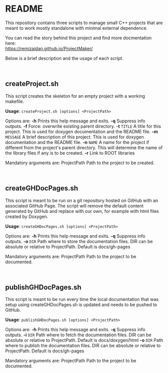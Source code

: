 README
======

This repository contains three scripts to manage small C++ projects that are meant to work mostly standalone
with minimal external dependence.

You can read the story behind this project and find more docmentation here: <br>
<a href="https://remizaidan.github.io/ProjectMaker/">
https://remizaidan.github.io/ProjectMaker/
</a>

Below is a brief description and the usage of each script.

<br>

createProject.sh
----------------

This script creates the skeleton for an empty project with a working makefile.

<b>Usage</b>: `createProject.sh [options] <ProjectPath>`

Options are:
  <b>-h</b>             Prints this help message and exits.
  <b>-q</b>             Suppress info outputs.
  <b>-f</b>             Force: overwrite existing parent directory. 
  <b>-t</b> `TITLE`     A title for this project.
                        This is used for doxygen documentation and the README file.
  <b>-m</b> `MESSAGE`   A brief description of this project.
                        This is used for doxygen documentation and the README file.
  <b>-n</b> `NAME`      A name for the project if different from the project's parent directory.
                        This will determine the name of the library files if any is to be created.
  <b>-r</b>             Link to ROOT libraries

Mandatory arguments are:
  ProjectPath           Path to the project to be created.

<br>


createGHDocPages.sh
-------------------

This script is meant to be run on a git repository hosted on GitHub with an associated GitHub Page.
The script will remove the default content generated by GitHub and replace with our own,
for example with html files created by Doxygen.

<b>Usage</b>: `createGHDocPages.sh [options] <ProjectPath>`

Options are:
  <b>-h</b>             Prints this help message and exits.
  <b>-q</b>             Suppress info outputs.
  <b>-o</b> `DIR`       Path where to store the documentation files.
                        DIR can be absolute or relative to ProjectPath.
                        Default is docs/gh-pages

Mandatory arguments are:
  ProjectPath    Path to the project to be documented.

<br>


publishGHDocPages.sh
--------------------

This script is meant to be run every time the local documentation that was setup using createGHDocPages.sh
is updated and needs to be pushed to GitHub.


<b>Usage</b>: `publishGHDocPages.sh [options] <ProjectPath>`

Options are:
  <b>-h</b>             Prints this help message and exits.
  <b>-q</b>             Suppress info outputs.
  <b>-i</b> `DIR`       Path where to fetch the documentation files.
                        DIR can be absolute or relative to ProjectPath.
                        Default is docs/doxygen/html
  <b>-o</b> `DIR`       Path where to publish the documentation files.
                        DIR can be absolute or relative to ProjectPath.
                        Default is docs/gh-pages

Mandatory arguments are:
  ProjectPath    Path to the project to be documented.
